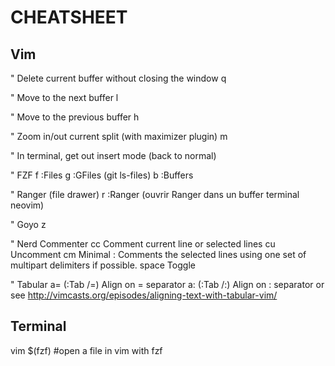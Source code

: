 CHEATSHEET
==========


Vim
---


" Delete current buffer without closing the window
  <Leader>q

" Move to the next buffer
  <leader>l

" Move to the previous buffer
  <leader>h 

" Zoom in/out current split (with maximizer plugin)
  <leader>m

" In terminal, get out insert mode (back to normal)
  <leader><esc>

" FZF
  <leader>f :Files
  <leader>g :GFiles (git ls-files)
  <leader>b :Buffers

" Ranger (file drawer)
  <leader>r :Ranger (ouvrir Ranger dans un buffer terminal neovim) 

" Goyo
  <leader>z

" Nerd Commenter
  <leader>cc Comment current line or selected lines
  <leader>cu Uncomment
  <leader>cm Minimal : Comments the selected lines using one set of multipart delimiters if possible.
  <leader>space Toggle

" Tabular
  <leader>a= (:Tab /=) Align on = separator
  <leader>a: (:Tab /:) Align on : separator
  or see <http://vimcasts.org/episodes/aligning-text-with-tabular-vim/>


Terminal
--------

  vim $(fzf) #open a file in vim with fzf
